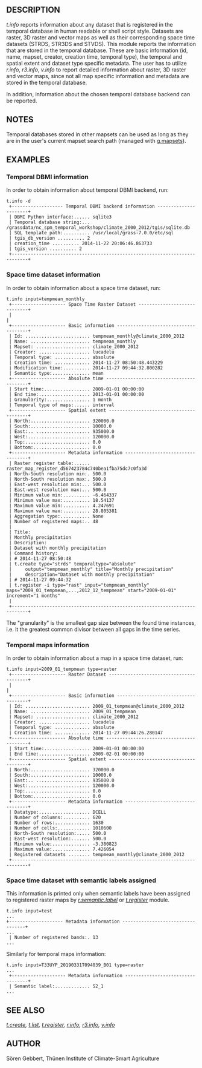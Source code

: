 ## DESCRIPTION

*t.info* reports information about any dataset that is registered in the
temporal database in human readable or shell script style. Datasets are
raster, 3D raster and vector maps as well as their corresponding space
time datasets (STRDS, STR3DS and STVDS). This module reports the
information that are stored in the temporal database. These are basic
information (id, name, mapset, creator, creation time, temporal type),
the temporal and spatial extent and dataset type specific metadata. The
user has to utilize *r.info*, *r3.info*, *v.info* to report detailed
information about raster, 3D raster and vector maps, since not all map
specific information and metadata are stored in the temporal database.

In addition, information about the chosen temporal database backend can
be reported.

## NOTES

Temporal databases stored in other mapsets can be used as long as they
are in the user\'s current mapset search path (managed with
[g.mapsets](g.mapsets.html)).

## EXAMPLES

### Temporal DBMI information

In order to obtain information about temporal DBMI backend, run:

```
t.info -d
 +------------------- Temporal DBMI backend information ----------------------+
 | DBMI Python interface:...... sqlite3
 | Temporal database string:... /grassdata/nc_spm_temporal_workshop/climate_2000_2012/tgis/sqlite.db
 | SQL template path:.......... /usr/local/grass-7.0.0/etc/sql
 | tgis_db_version .......... 2
 | creation_time .......... 2014-11-22 20:06:46.863733
 | tgis_version .......... 2
 +----------------------------------------------------------------------------+
```

### Space time dataset information

In order to obtain information about a space time dataset, run:

```
t.info input=tempmean_monthly
 +-------------------- Space Time Raster Dataset -----------------------------+
 |                                                                            |
 +-------------------- Basic information -------------------------------------+
 | Id: ........................ tempmean_monthly@climate_2000_2012
 | Name: ...................... tempmean_monthly
 | Mapset: .................... climate_2000_2012
 | Creator: ................... lucadelu
 | Temporal type: ............. absolute
 | Creation time: ............. 2014-11-27 08:50:48.443229
 | Modification time:.......... 2014-11-27 09:44:32.800282
 | Semantic type:.............. mean
 +-------------------- Absolute time -----------------------------------------+
 | Start time:................. 2009-01-01 00:00:00
 | End time:................... 2013-01-01 00:00:00
 | Granularity:................ 1 month
 | Temporal type of maps:...... interval
 +-------------------- Spatial extent ----------------------------------------+
 | North:...................... 320000.0
 | South:...................... 10000.0
 | East:.. .................... 935000.0
 | West:....................... 120000.0
 | Top:........................ 0.0
 | Bottom:..................... 0.0
 +-------------------- Metadata information ----------------------------------+
 | Raster register table:...... raster_map_register_d567423784c740bea1fba75dc7c0fa3d
 | North-South resolution min:. 500.0
 | North-South resolution max:. 500.0
 | East-west resolution min:... 500.0
 | East-west resolution max:... 500.0
 | Minimum value min:.......... -6.464337
 | Minimum value max:.......... 18.54137
 | Maximum value min:.......... 4.247691
 | Maximum value max:.......... 28.805381
 | Aggregation type:........... None
 | Number of registered maps:.. 48
 |
 | Title:
 | Monthly precipitation
 | Description:
 | Dataset with monthly precipitation
 | Command history:
 | # 2014-11-27 08:50:48
 | t.create type="strds" temporaltype="absolute"
 |     output="tempmean_monthly" title="Monthly precipitation"
 |     description="Dataset with monthly precipitation"
 | # 2014-11-27 09:44:32
 | t.register -i type="rast" input="tempmean_monthly" maps="2009_01_tempmean,...,2012_12_tempmean" start="2009-01-01" increment="1 months"
 |
 +----------------------------------------------------------------------------+
```

The \"granularity\" is the smallest gap size between the found time
instances, i.e. it the greatest common divisor between all gaps in the
time series.

### Temporal maps information

In order to obtain information about a map in a space time dataset, run:

```
t.info input=2009_01_tempmean type=raster
 +-------------------- Raster Dataset ----------------------------------------+
 |                                                                            |
 +-------------------- Basic information -------------------------------------+
 | Id: ........................ 2009_01_tempmean@climate_2000_2012
 | Name: ...................... 2009_01_tempmean
 | Mapset: .................... climate_2000_2012
 | Creator: ................... lucadelu
 | Temporal type: ............. absolute
 | Creation time: ............. 2014-11-27 09:44:26.280147
 +-------------------- Absolute time -----------------------------------------+
 | Start time:................. 2009-01-01 00:00:00
 | End time:................... 2009-02-01 00:00:00
 +-------------------- Spatial extent ----------------------------------------+
 | North:...................... 320000.0
 | South:...................... 10000.0
 | East:.. .................... 935000.0
 | West:....................... 120000.0
 | Top:........................ 0.0
 | Bottom:..................... 0.0
 +-------------------- Metadata information ----------------------------------+
 | Datatype:................... DCELL
 | Number of columns:.......... 620
 | Number of rows:............. 1630
 | Number of cells:............ 1010600
 | North-South resolution:..... 500.0
 | East-west resolution:....... 500.0
 | Minimum value:.............. -3.380823
 | Maximum value:.............. 7.426054
 | Registered datasets ........ tempmean_monthly@climate_2000_2012
 +----------------------------------------------------------------------------+
```

### Space time dataset with semantic labels assigned

This information is printed only when semantic labels have been assigned
to registered raster maps by *[r.semantic.label](r.semantic.label.html)*
or *[t.register](t.register.html#support-for-semantic-labels)* module.

```
t.info input=test
...
+-------------------- Metadata information ----------------------------------+
...
 | Number of registered bands:. 13
...
```

Similarly for temporal maps information:

```
t.info input=T33UYP_20190331T094039_B01 type=raster
...
 +-------------------- Metadata information ----------------------------------+
 | Semantic label:............. S2_1
...
```

## SEE ALSO

*[t.create](t.create.html), [t.list](t.list.html),
[t.register](t.register.html), [r.info](r.info.html),
[r3.info](r3.info.html), [v.info](v.info.html)*

## AUTHOR

Sören Gebbert, Thünen Institute of Climate-Smart Agriculture
